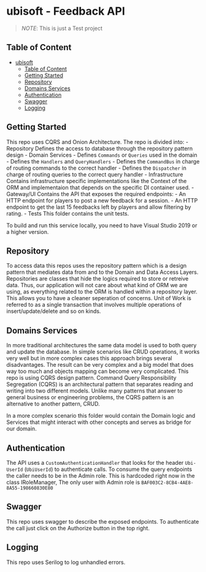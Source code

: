 # ubisoft - Feedback API

> _NOTE_:
> This is just a Test project

## Table of Content

- [ubisoft](#ubisoft)
  - [Table of Content](#table-of-content)
  - [Getting Started](#getting-started)
  - [Repository](#repository)
  - [Domains Services](#domains-services)
  - [Authentication](#standards)
  - [Swagger](#swagger)
  - [Logging](#logging)

## Getting Started

This repo uses CQRS and Onion Architecture. The repo is divided into:
    - Repository
        Defines the access to database through the repository pattern design
    - Domain Services
        - Defines `Commands` or `Queries` used in the domain
        - Defines the `Handlers` and `QueryHandlers`
        - Defines the `CommandBus` in charge of routing commands to the correct handler
        - Defines the `Dispatcher` in charge of routing queries to the correct query handler
    - Infrastructure
        Contains infrastructure specific implementations like the Context of the ORM and implementaion that depends on the specific DI container used.
    - Gateway/UI
        Contains the API that exposes the required endpoints:
            - An HTTP endpoint for players to post a new feedback for a session.
            - An HTTP endpoint to get the last 15 feedbacks left by players and allow
            filtering by rating.
    - Tests
        This folder contains the unit tests.

To build and run this service locally, you need to have Visual Studio 2019 or a higher version.

## Repository

To access data this repos uses the repository pattern which is a design pattern that mediates data from and to the Domain and Data Access Layers. Repositories are classes that hide the logics required to store or retreive data. Thus, our application will not care about what kind of ORM we are using, as everything related to the ORM is handled within a repository layer. This allows you to have a cleaner seperation of concerns. Unit of Work is referred to as a single transaction that involves multiple operations of insert/update/delete and so on kinds.

## Domains Services

In more traditional architectures the same data model is used to both query and update the database. In simple scenarios like CRUD operations, it works very well but in more complex cases this approach brings several disadvantages. The result can be very complex and a big model that does way too much and objects mapping can become very complicated.
This repo is using CQRS design pattern. Command Query Responsibility Segregation (CQRS) is an architectural pattern that separates reading and writing into two different models. Unlike many patterns that answer to general business or engineering problems, the CQRS pattern is an alternative to another pattern, CRUD.

In a more complex scenario this folder would contain the Domain logic and Services that might interact with other concepts and serves as bridge for our domain.


## Authentication

The API uses a `CustomAuthenticationHandler` that looks for the header `Ubi-UserId` (`UbiUserId`) to authenticate calls. 
To consume the query endpoints the caller needs to be in the Admin role. This is hardcoded right now in the class IRoleManager,
The only user with Admin role is `BAF003C2-8CB4-4AE8-8A55-198660830E80`

## Swagger

This repo uses swagger to describe the exposed endpoints. To authenticate the call just click on the Authorize button in the top right.

## Logging

This repo uses Serilog to log unhandled errors.
